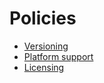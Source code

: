 # Policies

- [Versioning](./versioning.md)
- [Platform support](./platforms.md)
- [Licensing](./license.md)
